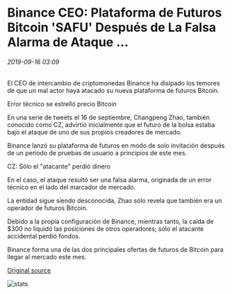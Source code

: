 # Binance CEO: Plataforma de Futuros Bitcoin 'SAFU' Después de La Falsa Alarma de Ataque ...

###### 2019-09-16 03:09

El CEO de intercambio de criptomonedas Binance ha disipado los temores de que un mal actor haya atacado su nueva plataforma de futuros Bitcoin.

Error técnico se estrelló precio Bitcoin

En una serie de tweets el 16 de septiembre, Changpeng Zhao, también conocido como CZ, advirtió inicialmente que el futuro de la bolsa estaba bajo el ataque de uno de sus propios creadores de mercado.

Binance lanzó su plataforma de futuros en modo de solo invitación después de un período de pruebas de usuario a principios de este mes.

CZ: Sólo el "atacante" perdió dinero

En el caso, el ataque resultó ser una falsa alarma, originada de un error técnico en el lado del marcador de mercado.

La entidad sigue siendo desconocida, Zhao sólo revela que también era un operador de futuros Bitcoin.

Debido a la propia configuración de Binance, mientras tanto, la caída de $300 no liquidó las posiciones de otros operadores; sólo el atacante accidental perdió fondos.

Binance forma una de las dos principales ofertas de futuros de Bitcoin para llegar al mercado este mes.

[Original source](https://cointelegraph.com/news/bitcoin-futures-platform-safu-after-false-alarm-attack-binance-ceo)

![stats](https://c.statcounter.com/11760860/0/a89fa40b/1/ "stats")
